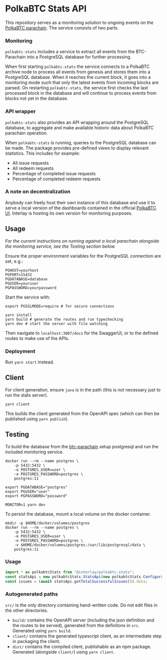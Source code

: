 # PolkaBTC Stats API

This repository serves as a monitoring solution to ongoing events on the [PolkaBTC parachain](https://polkabtc.io/). 
The service consists of two parts.


### Monitoring

`polkabtc-stats` includes a service to extract all events from the BTC-Parachain into a PostgreSQL database for further processing.

When first starting `polkabtc-stats` the service connects to a PolkaBTC archive node to process all events from genesis and stores them into a PostgreSQL database.
When it reaches the current block, it goes into a monitoring mode such that only the latest events from incoming blocks are parsed.
On restarting `polkabtc-stats`, the service first checks the last processed block in the database and will continue to process events from blocks not yet in the database.

### API wrapper

`polkabtc-stats` also provides an API wrapping around the PostgreSQL database, to aggregate and make available historic data about PolkaBTC parachain operation.

When `polkabtc-stats` is running, queries to the PostgreSQL database can be made. The package provides pre-defined views to display relevant statistics.
This includes for example:

- All issue requests
- All redeem requests
- Percentage of completed issue requests
- Percentage of completed redeem requests

### A note on decentralization

Anybody can freely host their own instance of this database and use it to serve a local version of the dashboards contained in the official [PolkaBTC UI](https://github.com/interlay/polkabtc-ui). Interlay is hosting its own version for monitoring purposes.

## Usage

*For the current instructions on running against a local parachain alongside the monitoring service, see the *Testing* section below.*

Ensure the proper environment variables for the PostgreSQL connection are set, e.g.:

```shell
PGHOST=yourhost
PGPORT=15432
PGDATABASE=database
PGUSER=youruser
PGPASSWORD=yourpassword
```

Start the service with:

```shell
export PGSSLMODE=require # for secure connections

yarn install
yarn build # generate the routes and run typechecking
yarn dev # start the server with file watching
```

Then navigate to `localhost:3007/docs` for the SwaggerUI, or to the defined routes to make use of the APIs.

### Deployment

Run `yarn start` instead.

## Client

For client generation, ensure `java` is in the path (this is not necessary just to run the stats server).

```shell
yarn client
```

This builds the client generated from the OpenAPI spec (which can then be published using `yarn publish`).

## Testing

To build the database from the [btc-parachain](https://github.com/interlay/btc-parachain) setup postgresql and run the
included monitoring service.

```shell
docker run --rm --name postgres \
    -p 5432:5432 \
    -e POSTGRES_USER=user \
    -e POSTGRES_PASSWORD=postgres \
    postgres:11

export PGDATABASE="postgres"
export PGUSER="user"
export PGPASSWORD="password"

MONITOR=1 yarn dev
```

To persist the database, mount a local volume on the docker container.

```shell
mkdir -p $HOME/docker/volumes/postgres
docker run --rm --name postgres \
    -p 5432:5432 \
    -e POSTGRES_USER=user \
    -e POSTGRES_PASSWORD=postgres \
    -v $HOME/docker/volumes/postgres:/var/lib/postgresql/data \
    postgres:11
```

### Usage

```typescript
import * as polkabtcStats from "@interlay/polkabtc-stats";
const statsApi = new polkabtcStats.StatsApi(new polkabtcStats.Configuration({ basePath: "http://localhost:3001" }));
const issues = (await statsApi.getTotalSuccessfulIssues()).data;
```

### Autogenerated paths

`src/` is the only directory containing hand-written code. Do not edit files in the other directories.

* `build/` contains the OpenAPI server (including the json definition and the routes to be served), generated from the definitons in `src`. Generated using `yarn build`.
* `client/` contains the generated typescript client, as an intermediate step in packaging the client.
* `dist/` contains the compiled client, publishable as an npm package. Generated (alongside `client/`) using `yarn client`.
